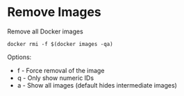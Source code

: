 # Remove Images

Remove all Docker images

```
docker rmi -f $(docker images -qa)
```

Options:
* f - Force removal of the image
* q - Only show numeric IDs
* a - Show all images (default hides intermediate images)
